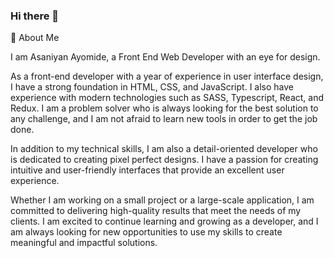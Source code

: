 ### Hi there 👋

<!--
**ASANIYAN/ASANIYAN** is a ✨ _special_ ✨ repository because its `README.md` (this file) appears on your GitHub profile.

Here are some ideas to get you started:

- 🔭 I’m currently working on ...
- 🌱 I’m currently learning ...
- 👯 I’m looking to collaborate on ...
- 🤔 I’m looking for help with ...
- 💬 Ask me about ...
- 📫 How to reach me: ...
- 😄 Pronouns: ...
- ⚡ Fun fact: ...
-->
🚀 About Me

I am Asaniyan Ayomide, a Front End Web Developer with an eye for design.

As a front-end developer with a year of experience in user interface design, I have a strong foundation in HTML, CSS, and JavaScript. I also have experience with modern technologies such as SASS, Typescript, React, and Redux. I am a problem solver who is always looking for the best solution to any challenge, and I am not afraid to learn new tools in order to get the job done.

In addition to my technical skills, I am also a detail-oriented developer who is dedicated to creating pixel perfect designs. I have a passion for creating intuitive and user-friendly interfaces that provide an excellent user experience.

Whether I am working on a small project or a large-scale application, I am committed to delivering high-quality results that meet the needs of my clients. I am excited to continue learning and growing as a developer, and I am always looking for new opportunities to use my skills to create meaningful and impactful solutions.



